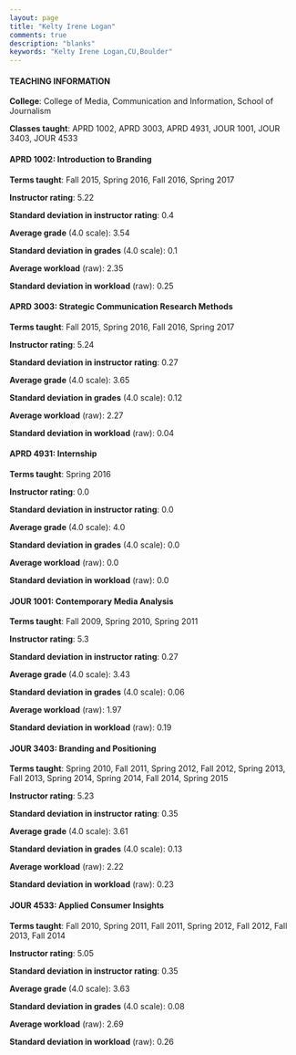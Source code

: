 ```yaml
---
layout: page
title: "Kelty Irene Logan" 
comments: true
description: "blanks"
keywords: "Kelty Irene Logan,CU,Boulder"
---
```

<head>
<script src="https://ajax.googleapis.com/ajax/libs/jquery/2.1.3/jquery.min.js"></script>
<script src="https://dl.dropboxusercontent.com/s/pc42nxpaw1ea4o9/highcharts.js?dl=0"></script>
<!-- <script src="../assets/js/highcharts.js"></script> -->
<style type="text/css">@font-face {
	font-family: "Bebas Neue";
	src: url(https://www.filehosting.org/file/details/544349/BebasNeue Regular.otf) format("opentype");
	}
	h1.Bebas { 
		font-family: "Bebas Neue", Verdana, Tahoma;
	}
</style>
</head>
	   
#### TEACHING INFORMATION

**College**: College of Media, Communication and Information, School of Journalism

**Classes taught**: APRD 1002, APRD 3003, APRD 4931, JOUR 1001, JOUR 3403, JOUR 4533

#### APRD 1002: Introduction to Branding

**Terms taught**: Fall 2015, Spring 2016, Fall 2016, Spring 2017

**Instructor rating**: 5.22

**Standard deviation in instructor rating**: 0.4

**Average grade** (4.0 scale): 3.54

**Standard deviation in grades** (4.0 scale): 0.1

**Average workload** (raw): 2.35

**Standard deviation in workload** (raw): 0.25

#### APRD 3003: Strategic Communication Research Methods

**Terms taught**: Fall 2015, Spring 2016, Fall 2016, Spring 2017

**Instructor rating**: 5.24

**Standard deviation in instructor rating**: 0.27

**Average grade** (4.0 scale): 3.65

**Standard deviation in grades** (4.0 scale): 0.12

**Average workload** (raw): 2.27

**Standard deviation in workload** (raw): 0.04

#### APRD 4931: Internship

**Terms taught**: Spring 2016

**Instructor rating**: 0.0

**Standard deviation in instructor rating**: 0.0

**Average grade** (4.0 scale): 4.0

**Standard deviation in grades** (4.0 scale): 0.0

**Average workload** (raw): 0.0

**Standard deviation in workload** (raw): 0.0

#### JOUR 1001: Contemporary Media Analysis

**Terms taught**: Fall 2009, Spring 2010, Spring 2011

**Instructor rating**: 5.3

**Standard deviation in instructor rating**: 0.27

**Average grade** (4.0 scale): 3.43

**Standard deviation in grades** (4.0 scale): 0.06

**Average workload** (raw): 1.97

**Standard deviation in workload** (raw): 0.19

#### JOUR 3403: Branding and Positioning

**Terms taught**: Spring 2010, Fall 2011, Spring 2012, Fall 2012, Spring 2013, Fall 2013, Spring 2014, Spring 2014, Fall 2014, Spring 2015

**Instructor rating**: 5.23

**Standard deviation in instructor rating**: 0.35

**Average grade** (4.0 scale): 3.61

**Standard deviation in grades** (4.0 scale): 0.13

**Average workload** (raw): 2.22

**Standard deviation in workload** (raw): 0.23

#### JOUR 4533: Applied Consumer Insights

**Terms taught**: Fall 2010, Spring 2011, Fall 2011, Spring 2012, Fall 2012, Fall 2013, Fall 2014

**Instructor rating**: 5.05

**Standard deviation in instructor rating**: 0.35

**Average grade** (4.0 scale): 3.63

**Standard deviation in grades** (4.0 scale): 0.08

**Average workload** (raw): 2.69

**Standard deviation in workload** (raw): 0.26

